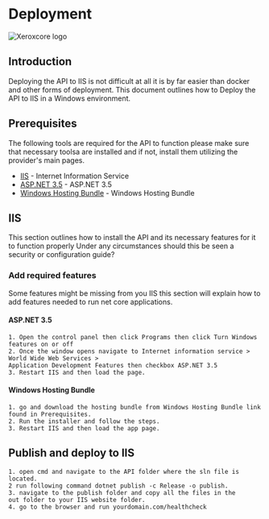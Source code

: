 # Deployment

![Xeroxcore logo](https://github.com/Xeroxcore/Xeroxcore/blob/master/resources/images/microsoft-logo.png)

## Introduction

Deploying the API to IIS is not difficult at all it is by far easier than docker and other forms of
deployment. This document outlines how to Deploy the API to IIS in a Windows environment.

## Prerequisites

The following tools are required for the API to function please make sure that necessary toolsa
are installed and if not, install them utilizing the provider's main pages.

- [IIS](https://www.iis.net/) - Internet Information Service
- [ASP.NET 3.5](https://docs.microsoft.com/en-us/iis/get-started/whats-new-in-iis-8/iis-80-using-aspnet-35-and-aspnet-45) - ASP.NET 3.5
- [Windows Hosting Bundle](https://dotnet.microsoft.com/download/dotnet-core/thank-you/runtime-aspnetcore-3.1.1-windows-hosting-bundle-installer) - Windows Hosting Bundle

## IIS

This section outlines how to install the API and its necessary features for it to function properly
Under any circumstances should this be seen a security or configuration guide?

### Add required features

Some features might be missing from you IIS this section will explain how to add features needed to
run net core applications.

#### ASP.NET 3.5

```
1. Open the control panel then click Programs then click Turn Windows features on or off
2. Once the window opens navigate to Internet information service > World Wide Web Services >
Application Development Features then checkbox ASP.NET 3.5
3. Restart IIS and then load the page.
```

#### Windows Hosting Bundle

```
1. go and download the hosting bundle from Windows Hosting Bundle link found in Prerequisites.
2. Run the installer and follow the steps.
3. Restart IIS and then load the app page.
```

## Publish and deploy to IIS

```
1. open cmd and navigate to the API folder where the sln file is located.
2 run following command dotnet publish -c Release -o publish.
3. navigate to the publish folder and copy all the files in the
out folder to your IIS website folder.
4. go to the browser and run yourdomain.com/healthcheck
```
